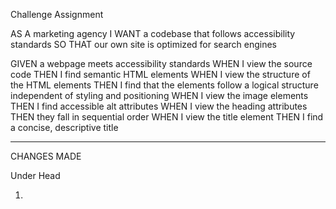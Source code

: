 Challenge Assignment

AS A marketing agency
I WANT a codebase that follows accessibility standards
SO THAT our own site is optimized for search engines

GIVEN a webpage meets accessibility standards
WHEN I view the source code
THEN I find semantic HTML elements
WHEN I view the structure of the HTML elements
THEN I find that the elements follow a logical structure independent of styling and positioning
WHEN I view the image elements
THEN I find accessible alt attributes
WHEN I view the heading attributes
THEN they fall in sequential order
WHEN I view the title element
THEN I find a concise, descriptive title

********************************************************

CHANGES MADE

Under Head
1. <title> tag changed text "Horiseon"

Utility Styles
1. Moved a, p, floats to new section in CSS called "utility styles."

Under Header
2. <div class="header"> changed to "header"
3. <div> holding nav elements renamed to "nav"
4. Renamed styles in .css from .header to header and from div to .nav.

Under Hero
1. Change <div> to <section> with a class of "hero" in HTML.

Under Content
1. Change <div> to <section> with a class of "online-marketing" in HTML.
2. Changed <div> from each sub-section into <article> for each with their existing classes in HTML.
3. Added meaningful "alt" tags to images
4. In CSS, moved all CSS having to do with Content section in between "Content" comments.
5. Condensing class names under this section to all be under class "online-marketing-types." Why? Because all class .css in this section are redundant.  Condensed "img," "h2" and type-specific formatting.
6.  Added id of "search-engine-optimization" to that section as link was broken.
